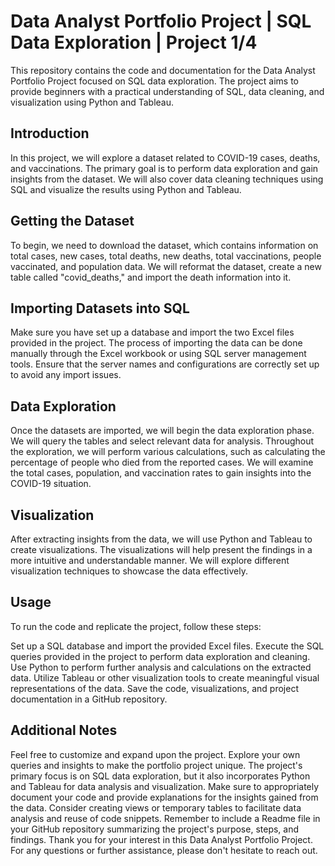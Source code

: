 # Data Analyst Portfolio Project | SQL Data Exploration | Project 1/4
This repository contains the code and documentation for the Data Analyst Portfolio Project focused on SQL data exploration. The project aims to provide beginners with a practical understanding of SQL, data cleaning, and visualization using Python and Tableau.

## Introduction
In this project, we will explore a dataset related to COVID-19 cases, deaths, and vaccinations. The primary goal is to perform data exploration and gain insights from the dataset. We will also cover data cleaning techniques using SQL and visualize the results using Python and Tableau.

## Getting the Dataset
To begin, we need to download the dataset, which contains information on total cases, new cases, total deaths, new deaths, total vaccinations, people vaccinated, and population data. We will reformat the dataset, create a new table called "covid_deaths," and import the death information into it.

## Importing Datasets into SQL
Make sure you have set up a database and import the two Excel files provided in the project. The process of importing the data can be done manually through the Excel workbook or using SQL server management tools. Ensure that the server names and configurations are correctly set up to avoid any import issues.

## Data Exploration
Once the datasets are imported, we will begin the data exploration phase. We will query the tables and select relevant data for analysis. Throughout the exploration, we will perform various calculations, such as calculating the percentage of people who died from the reported cases. We will examine the total cases, population, and vaccination rates to gain insights into the COVID-19 situation.

## Visualization
After extracting insights from the data, we will use Python and Tableau to create visualizations. The visualizations will help present the findings in a more intuitive and understandable manner. We will explore different visualization techniques to showcase the data effectively.

## Usage
To run the code and replicate the project, follow these steps:

Set up a SQL database and import the provided Excel files.
Execute the SQL queries provided in the project to perform data exploration and cleaning.
Use Python to perform further analysis and calculations on the extracted data.
Utilize Tableau or other visualization tools to create meaningful visual representations of the data.
Save the code, visualizations, and project documentation in a GitHub repository.

## Additional Notes
Feel free to customize and expand upon the project. Explore your own queries and insights to make the portfolio project unique.
The project's primary focus is on SQL data exploration, but it also incorporates Python and Tableau for data analysis and visualization.
Make sure to appropriately document your code and provide explanations for the insights gained from the data.
Consider creating views or temporary tables to facilitate data analysis and reuse of code snippets.
Remember to include a Readme file in your GitHub repository summarizing the project's purpose, steps, and findings.
Thank you for your interest in this Data Analyst Portfolio Project. For any questions or further assistance, please don't hesitate to reach out.
